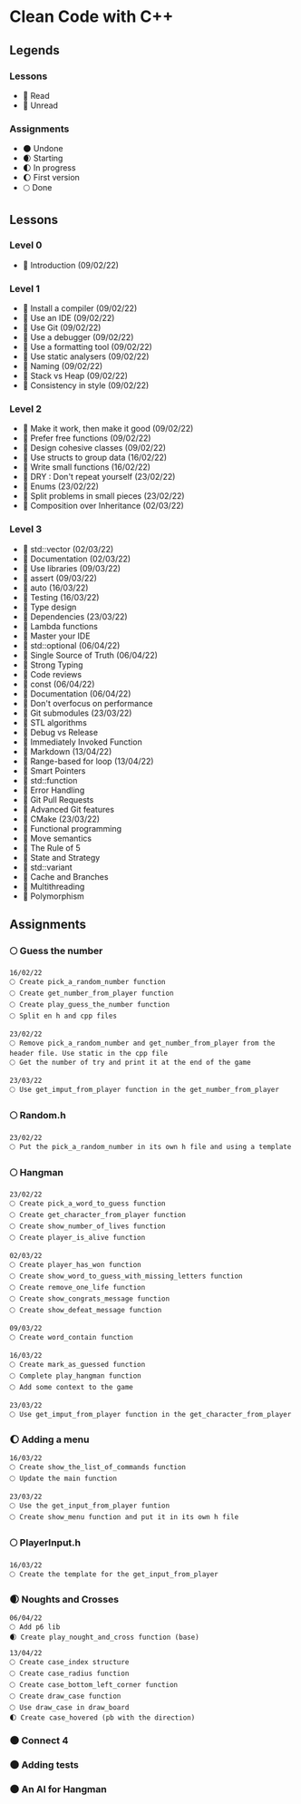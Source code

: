 # Clean Code with C++

## Legends

### Lessons

- 📗 Read
- 📕 Unread

### Assignments

- 🌑 Undone
- 🌒 Starting
- 🌓 In progress
- 🌔 First version
- 🌕 Done

## Lessons

### Level 0

- 📗 Introduction (09/02/22)

### Level 1

- 📗 Install a compiler (09/02/22)
- 📗 Use an IDE (09/02/22)
- 📗 Use Git (09/02/22)
- 📗 Use a debugger (09/02/22)
- 📗 Use a formatting tool (09/02/22)
- 📗 Use static analysers (09/02/22)
- 📗 Naming (09/02/22)
- 📗 Stack vs Heap (09/02/22)
- 📗 Consistency in style (09/02/22)

### Level 2

- 📗 Make it work, then make it good (09/02/22)	
- 📗 Prefer free functions (09/02/22)
- 📗 Design cohesive classes (09/02/22)
- 📗 Use structs to group data (16/02/22)
- 📗 Write small functions (16/02/22)
- 📗 DRY : Don't repeat yourself (23/02/22)
- 📗 Enums (23/02/22)
- 📗 Split problems in small pieces (23/02/22)
- 📗 Composition over Inheritance (02/03/22)

### Level 3

- 📗 std::vector (02/03/22)
- 📗 Documentation (02/03/22)
- 📗 Use libraries (09/03/22)
- 📗 assert (09/03/22)
- 📗 auto (16/03/22)
- 📗 Testing (16/03/22)
- 📕 Type design
- 📗 Dependencies (23/03/22)
- 📕 Lambda functions
- 📕 Master your IDE
- 📗 std::optional (06/04/22)
- 📗 Single Source of Truth (06/04/22)
- 📕 Strong Typing
- 📕 Code reviews
- 📗 const (06/04/22)
- 📗 Documentation (06/04/22)
- 📗 Don't overfocus on performance
- 📗 Git submodules (23/03/22)
- 📕 STL algorithms
- 📕 Debug vs Release
- 📕 Immediately Invoked Function
- 📗 Markdown (13/04/22)
- 📗 Range-based for loop (13/04/22)
- 📕 Smart Pointers
- 📕 std::function
- 📕 Error Handling
- 📗 Git Pull Requests
- 📕 Advanced Git features
- 📗 CMake (23/03/22)
- 📕 Functional programming
- 📕 Move semantics
- 📕 The Rule of 5
- 📕 State and Strategy
- 📕 std::variant
- 📕 Cache and Branches
- 📕 Multithreading
- 📕 Polymorphism

## Assignments

### 🌕 Guess the number
    
    16/02/22
    🌕 Create pick_a_random_number function
    🌕 Create get_number_from_player function
    🌕 Create play_guess_the_number function
    🌕 Split en h and cpp files

    23/02/22
    🌕 Remove pick_a_random_number and get_number_from_player from the header file. Use static in the cpp file
    🌕 Get the number of try and print it at the end of the game

    23/03/22
    🌕 Use get_imput_from_player function in the get_number_from_player

### 🌕 Random.h

    23/02/22
    🌕 Put the pick_a_random_number in its own h file and using a template

### 🌕 Hangman

    23/02/22
    🌕 Create pick_a_word_to_guess function
    🌕 Create get_character_from_player function
    🌕 Create show_number_of_lives function
    🌕 Create player_is_alive function

    02/03/22
    🌕 Create player_has_won function
    🌕 Create show_word_to_guess_with_missing_letters function
    🌕 Create remove_one_life function
    🌕 Create show_congrats_message function
    🌕 Create show_defeat_message function

    09/03/22
    🌕 Create word_contain function

    16/03/22
    🌕 Create mark_as_guessed function
    🌕 Complete play_hangman function
    🌕 Add some context to the game

    23/03/22
    🌕 Use get_imput_from_player function in the get_character_from_player

### 🌔 Adding a menu

    16/03/22
    🌕 Create show_the_list_of_commands function
    🌕 Update the main function

    23/03/22
    🌕 Use the get_input_from_player funtion
    🌕 Create show_menu function and put it in its own h file

### 🌕 PlayerInput.h

    16/03/22
    🌕 Create the template for the get_input_from_player

### 🌒 Noughts and Crosses

    06/04/22
    🌕 Add p6 lib
    🌒 Create play_nought_and_cross function (base)

    13/04/22
    🌕 Create case_index structure
    🌕 Create case_radius function
    🌕 Create case_bottom_left_corner function
    🌕 Create draw_case function
    🌕 Use draw_case in draw_board
    🌓 Create case_hovered (pb with the direction)


### 🌑 Connect 4

### 🌑 Adding tests

### 🌑 An AI for Hangman